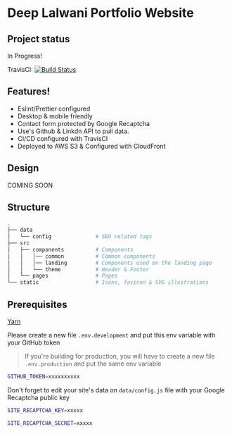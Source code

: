 # Deep Lalwani Portfolio Website

## Project status
In Progress!

TravisCI: [![Build Status](https://travis-ci.com/LordLalwani/react-portfolio.svg?branch=master)](https://travis-ci.com/LordLalwani/react-portfolio)

## Features!

- Eslint/Prettier configured
- Desktop & mobile friendly 
- Contact form protected by Google Recaptcha
- Use's Github & Linkdn API to pull data.
- CI/CD configured with TravisCI
- Deployed to AWS S3 & Configured with CloudFront

## Design

COMING SOON

## Structure

```bash
.
├── data
│   └── config              # SEO related tags
├── src
│   ├── components          # Components
│   │   │── common          # Common components
│   │   │── landing         # Components used on the landing page
│   │   └── theme           # Header & Footer
│   └── pages               # Pages
└── static                  # Icons, favicon & SVG illustrations
```

## Prerequisites

[Yarn](https://yarnpkg.com/en/)

Please create a new file `.env.development` and put this env variable with your GitHub token

> If you're building for production, you will have to create a new file `.env.production` and put the same env variable

```bash
GITHUB_TOKEN=xxxxxxxxxx
```

Don't forget to edit your site's data on `data/config.js` file with your Google Recaptcha public key

```bash
SITE_RECAPTCHA_KEY=xxxxx

SITE_RECAPTCHA_SECRET=xxxxx
```

